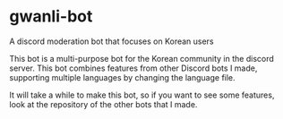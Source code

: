 # gwanli-bot
A discord moderation bot that focuses on Korean users

This bot is a multi-purpose bot for the Korean community in the discord server.
This bot combines features from other Discord bots I made, supporting multiple languages by changing the language file.

It will take a while to make this bot, so if you want to see some features, look at the repository of the other bots that I made.